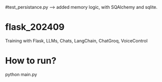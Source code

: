 #test_persistance.py --> added memory logic, with SQAlchemy and sqlite.

# flask_202409

Training with Flask, LLMs, Chats, LangChain, ChatGroq, VoiceControl

# How to run?

python main.py
